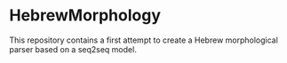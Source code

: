 # HebrewMorphology


This repository contains a first attempt to create a Hebrew morphological parser based on a seq2seq model. 